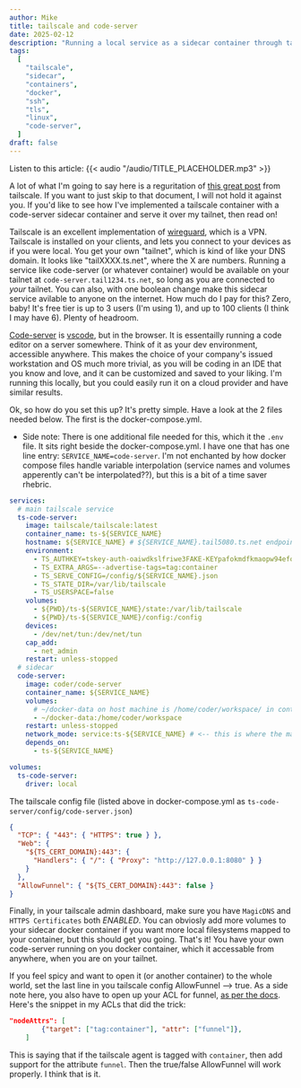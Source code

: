 ```yaml
---
author: Mike
title: tailscale and code-server
date: 2025-02-12
description: "Running a local service as a sidecar container through tailscale"
tags:
  [
    "tailscale",
    "sidecar",
    "containers",
    "docker",
    "ssh",
    "tls",
    "linux",
    "code-server",
  ]
draft: false
---
```


Listen to this article:
{{< audio "/audio/TITLE_PLACEHOLDER.mp3" >}}<br>

A lot of what I'm going to say here is a reguritation of [this great post](https://tailscale.com/blog/docker-tailscale-guide) from tailscale. If you want to just skip to that document, I will not hold it against you. If you'd like to see how I've implemented a tailscale container with a code-server sidecar container and serve it over my tailnet, then read on!

Tailscale is an excellent implementation of [wireguard](https://www.wireguard.com/), which is a VPN. Tailscale is installed on your clients, and lets you connect to your devices as if you were local. You get your own "tailnet", which is kind of like your DNS domain. It looks like "tailXXXX.ts.net", where the X are numbers. Running a service like code-server (or whatever container) would be available on your tailnet at `code-server.tail1234.ts.net`, so long as you are connected to _your_ tailnet. You can also, with one boolean change make this sidecar service avilable to anyone on the internet. How much do I pay for this? Zero, baby! It's free tier is up to 3 users (I'm using 1), and up to 100 clients (I think I may have 6). Plenty of headroom.

[Code-server](https://github.com/coder/code-server) is [vscode](https://github.com/Microsoft/vscode), but in the browser. It is essentailly running a code editor on a server somewhere. Think of it as your dev environment, accessible anywhere. This makes the choice of your company's issued workstation and OS much more trivial, as you will be coding in an IDE that you know and love, and it can be customized and saved to your liking. I'm running this locally, but you could easily run it on a cloud provider and have similar results.

Ok, so how do you set this up? It's pretty simple. Have a look at the 2 files needed below. The first is the docker-compose.yml. 

 - Side note: There is one additional file needed for this, which it the `.env` file. It sits right beside the docker-compose.yml. I have one that has one line entry: `SERVICE_NAME=code-server`. I'm not enchanted by how docker compose files handle variable interpolation (service names and volumes apperently can't be interpolated??), but this is a bit of a time saver rhebric. 

```yml
services:
  # main tailscale service
  ts-code-server:
    image: tailscale/tailscale:latest
    container_name: ts-${SERVICE_NAME}
    hostname: ${SERVICE_NAME} # ${SERVICE_NAME}.tail5080.ts.net endpoint
    environment:
      - TS_AUTHKEY=tskey-auth-oaiwdkslfriwe3FAKE-KEYpafokmdfkmaopw94efoisdfklw
      - TS_EXTRA_ARGS=--advertise-tags=tag:container
      - TS_SERVE_CONFIG=/config/${SERVICE_NAME}.json
      - TS_STATE_DIR=/var/lib/tailscale
      - TS_USERSPACE=false
    volumes:
      - ${PWD}/ts-${SERVICE_NAME}/state:/var/lib/tailscale
      - ${PWD}/ts-${SERVICE_NAME}/config:/config
    devices:
      - /dev/net/tun:/dev/net/tun
    cap_add:
      - net_admin
    restart: unless-stopped
  # sidecar
  code-server:
    image: coder/code-server
    container_name: ${SERVICE_NAME}
    volumes:
      # ~/docker-data on host machine is /home/coder/workspace/ in container
      - ~/docker-data:/home/coder/workspace
    restart: unless-stopped
    network_mode: service:ts-${SERVICE_NAME} # <-- this is where the magic happens
    depends_on:
      - ts-${SERVICE_NAME}

volumes:
  ts-code-server:
    driver: local
```

The tailscale config file (listed above in docker-compose.yml as `ts-code-server/config/code-server.json`)

```json
{
  "TCP": { "443": { "HTTPS": true } },
  "Web": {
    "${TS_CERT_DOMAIN}:443": {
      "Handlers": { "/": { "Proxy": "http://127.0.0.1:8080" } }
    }
  },
  "AllowFunnel": { "${TS_CERT_DOMAIN}:443": false }
}
```

Finally, in your tailscale admin dashboard, make sure you have `MagicDNS` and `HTTPS Certificates` both _ENABLED_. You can obviosly add more volumes to your sidecar docker container if you want more local filesystems mapped to your container, but this should get you going. That's it! You have your own code-server running on you docker container, which it accessable from anywhere, when you are on your tailnet.

If you feel spicy and want to open it (or another container) to the whole world, set the last line in you tailscale config AllowFunnel --> true. As a side note here, you also have to open up your ACL for funnel, [as per the docs](https://tailscale.com/kb/1223/funnel#funnel-node-attribute). Here's the snippet in my ACLs that did the trick:

```json
"nodeAttrs": [
		{"target": ["tag:container"], "attr": ["funnel"]},
	]
```

This is saying that if the tailscale agent is tagged with `container`, then add support for the attribute `funnel`. Then the true/false AllowFunnel will work properly. I think that is it.
